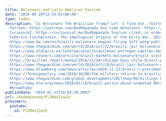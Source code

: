 ```yaml
---
title: Bolsonaro and Latin American Fascism
date: "2019-09-29T12:43:01+08:00"
type: video
description: 'Is Bolsonaro the Brazilian Trump? Let''s find out. Twitter: https://twitter.com/BadEmpanada
  Patreon: https://patreon.com/BadEmpanada One-time donations: https://ko-fi.com/badempanada
  Curiouscat: https://curiouscat.me/BadEmpanada Sources cited, in order of appearance:
  Federico Finchelstein, The Ideological Origins of the Dirty War, 2014. https://www.icslatam.com/bolsonaro-sent-a-glowing-letter-about-pinochet?lang=en
  https://www.dw.com/en/brazils-bolsonaro-begins-firing-left-wing-public-servants/a-46954389
  https://www.theguardian.com/world/2018/oct/22/brazils-jair-bolsonaro-says-he-would-put-army-on-streets-to-fight
  https://www.eldiario.es/internacional/brasilenos-entregan-capitan-abogaba-Congreso_0_822768260.html
  https://www.reuters.com/article/brazil-markets-bolsonaro/brazil-stock-market-hits-record-high-on-bolsonaros-potential-reforms-idUSL1N1Z41AO
  https://brazilian.report/money/2018/11/29/chicago-boys-chile-brazil-paulo-guedes/
  https://www.theguardian.com/world/2018/oct/18/brazil-jair-bolsonaro-whatsapp-fake-news-campaign
  https://www.bloomberg.com/news/articles/2018-11-21/brazil-s-president-elect-gets-first-reality-check-from-congress
  https://foreignpolicy.com/2018/10/08/the-military-returns-to-brazilian-politics-bolsonaro/
  https://www.theguardian.com/global-development/2017/may/04/killings-brazilian-police-human-rights-crisis-un-review
  https://www.hrw.org/news/2018/01/18/brazil-police-abuse-unabated #brazil #bolsonaro
  #breadtube'
publishdate: "2019-01-31T18:03:38.000Z"
url: /badempanada/PlZN4n12aZU/
providers:
  youtube:
    id: PlZN4n12aZU
---
```

